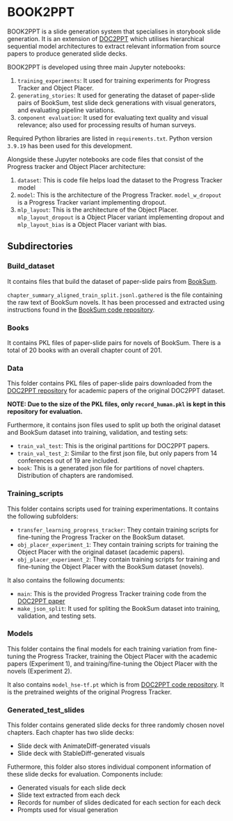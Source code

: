 # BOOK2PPT
BOOK2PPT is a slide generation system that specialises in storybook slide generation. It is an extension of [DOC2PPT](https://doc2ppt.github.io/) which utilises hierarchical sequential model architectures to extract relevant information from source papers to produce generated slide decks. 

BOOK2PPT is developed using three main Jupyter notebooks:
1. `training_experiments`: It used for training experiments for Progress Tracker and Object Placer.
2. `generating_stories`: It used for generating the dataset of paper-slide pairs of BookSum, test slide deck generations with visual generators, and evaluating pipeline variations.
3. `component evaluation`: It used for evaluating text quality and visual relevance; also used for processing results of human surveys.

Required Python libraries are listed in `requirements.txt`. Python version `3.9.19` has been used for this development.

Alongside these Jupyter notebooks are code files that consist of the Progress tracker and Object Placer architecture:
1. `dataset`: This is code file helps load the dataset to the Progress Tracker model
2. `model`: This is the architecture of the Progress Tracker. `model_w_dropout` is a Progress Tracker variant implementing dropout.
3. `mlp_layout`: This is the architecture of the Object Placer. `mlp_layout_dropout` is a Object Placer variant implementing dropout and `mlp_layout_bias` is a Object Placer variant with bias.

## Subdirectories
### Build_dataset
It contains files that build the dataset of paper-slide pairs from [BookSum](https://arxiv.org/abs/2105.08209). 

`chapter_summary_aligned_train_split.jsonl.gathered` is the file containing the raw text of BookSum novels. It has been processed and extracted using instructions found in the [BookSum code repository](https://github.com/salesforce/booksum).

### Books
It contains PKL files of paper-slide pairs for novels of BookSum. There is a total of 20 books with an overall chapter count of 201.

### Data
This folder contains PKL files of paper-slide pairs downloaded from the [DOC2PPT repository](https://drive.google.com/drive/folders/1s2zJ04WZYifZhotRCXpk4OGtCHWXuM0b) for academic papers of the original DOC2PPT dataset. 

**NOTE: Due to the size of the PKL files, only `record_human.pkl` is kept in this repository for evaluation.**

Furthermore, it contains json files used to split up both the original dataset and BookSum dataset into training, validation, and testing sets:
- `train_val_test`: This is the original partitions for DOC2PPT papers.
- `train_val_test_2`: Similar to the first json file, but only papers from 14 conferences out of 19 are included. 
- `book`: This is a generated json file for partitions of novel chapters. Distribution of chapters are randomised.

### Training_scripts
This folder contains scripts used for training experimentations. It contains the following subfolders:
- `transfer_learning_progress_tracker`: They contain training scripts for fine-tuning the Progress Tracker on the BookSum dataset.
- `obj_placer_experiment_1`: They contain training scripts for training the Object Placer with the original dataset (academic papers).
- `obj_placer_experiment_2`: They contain training scripts for training and fine-tuning the Object Placer with the BookSum dataset (novels).

It also contains the following documents:
- `main`: This is the provided Progress Tracker training code from the [DOC2PPT paper](https://doc2ppt.github.io/)
- `make_json_split`: It used for spliting the BookSum dataset into training, validation, and testing sets.

### Models
This folder contains the final models for each training variation from fine-tuning the Progress Tracker, training the Object Placer with the academic papers (Experiment 1), and training/fine-tuning the Object Placer with the novels (Experiment 2). 

It also contains `model_hse-tf.pt` which is from [DOC2PPT code repository](https://doc2ppt.github.io/). It is the pretrained weights of the original Progress Tracker.

### Generated_test_slides
This folder contains generated slide decks for three randomly chosen novel chapters. Each chapter has two slide decks: 
- Slide deck with AnimateDiff-generated visuals
- Slide deck with StableDiff-generated visuals

Futhermore, this folder also stores individual component information of these slide decks for evaluation. Components include:
- Generated visuals for each slide deck
- Slide text extracted from each deck
- Records for number of slides dedicated for each section for each deck
- Prompts used for visual generation